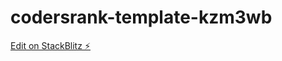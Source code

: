 # codersrank-template-kzm3wb

[Edit on StackBlitz ⚡️](https://stackblitz.com/edit/codersrank-template-kzm3wb)